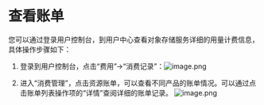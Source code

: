 # **查看账单**

您可以通过登录用户控制台，到用户中心查看对象存储服务详细的用量计费信息，具体操作步骤如下：

1. 登录到用户控制台，点击“费用”->“消费记录”：![image.png](https://img1.jcloudcs.com/cms/ad2f988c-cf7f-47a5-8ee1-a6d67435d8dc20170811211121.png)

2. 进入“消费管理”，点击资源账单，可以查看不同产品的账单情况。可以通过点击账单列表操作项的“详情”查阅详细的账单记录。
![image.png](https://img1.jcloudcs.com/cms/8a016e31-ae05-4e12-a2ce-73dcc042970c20170811211331.png)
